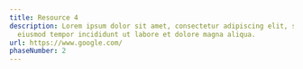 ```yaml
---
title: Resource 4
description: Lorem ipsum dolor sit amet, consectetur adipiscing elit, sed do
  eiusmod tempor incididunt ut labore et dolore magna aliqua.
url: https://www.google.com/
phaseNumber: 2
---
```


